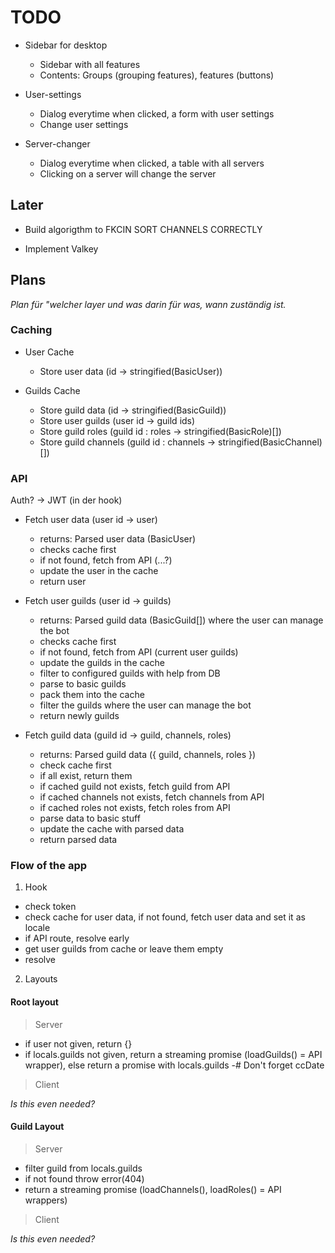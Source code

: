 # TODO

- Sidebar for desktop

  - Sidebar with all features
  - Contents: Groups (grouping features), features (buttons)

- User-settings

  - Dialog everytime when clicked, a form with user settings
  - Change user settings

- Server-changer

  - Dialog everytime when clicked, a table with all servers
  - Clicking on a server will change the server

## Later

- Build algorigthm to FKCIN SORT CHANNELS CORRECTLY

- Implement Valkey

## Plans

_Plan für "welcher layer und was darin für was, wann zuständig ist._

### Caching

- User Cache

  - Store user data (id -> stringified(BasicUser))

- Guilds Cache

  - Store guild data (id -> stringified(BasicGuild))
  - Store user guilds (user id -> guild ids)
  - Store guild roles (guild id : roles -> stringified(BasicRole)[])
  - Store guild channels (guild id : channels -> stringified(BasicChannel)[])

### API

Auth? -> JWT (in der hook)

- Fetch user data (user id -> user)

  - returns: Parsed user data (BasicUser)
  - checks cache first
  - if not found, fetch from API (...?)
  - update the user in the cache
  - return user

- Fetch user guilds (user id -> guilds)

  - returns: Parsed guild data (BasicGuild[]) where the user can manage the bot
  - checks cache first
  - if not found, fetch from API (current user guilds)
  - update the guilds in the cache
  - filter to configured guilds with help from DB
  - parse to basic guilds
  - pack them into the cache
  - filter the guilds where the user can manage the bot
  - return newly guilds

- Fetch guild data (guild id -> guild, channels, roles)

  - returns: Parsed guild data ({ guild, channels, roles })
  - check cache first
  - if all exist, return them
  - if cached guild not exists, fetch guild from API
  - if cached channels not exists, fetch channels from API
  - if cached roles not exists, fetch roles from API
  - parse data to basic stuff
  - update the cache with parsed data
  - return parsed data

### Flow of the app

1. Hook

- check token
- check cache for user data, if not found, fetch user data and set it as locale
- if API route, resolve early
- get user guilds from cache or leave them empty
- resolve

2. Layouts

#### Root layout

> Server

- if user not given, return {}
- if locals.guilds not given, return a streaming promise (loadGuilds() = API wrapper), else return a promise with locals.guilds
  -# Don't forget ccDate

> Client

_Is this even needed?_

#### Guild Layout

> Server

- filter guild from locals.guilds
- if not found throw error(404)
- return a streaming promise (loadChannels(), loadRoles() = API wrappers)

> Client

_Is this even needed?_

<!--

### 1. Caching

#### User Cache
- Implement the user cache to store user data.
- This is already partially implemented in `users.ts`.

#### Guilds Cache
- Implement the guilds cache to store guild data, user guilds, guild roles, and guild channels.
- This is already partially implemented in `guilds.ts`.

### 2. API

#### Fetch User Data
- Implement a function to fetch user data, checking the cache first.
- This is already partially implemented in `oauth2.ts`.

#### Fetch User Guilds
- Implement a function to fetch user guilds, checking the cache first.
- This is already partially implemented in `oauth2.ts`.

#### Fetch Guild Data
- Implement a function to fetch guild data (guild, channels, roles), checking the cache first.
- This can be implemented in `utils.ts`.

### 3. Flow of the App

#### Hook
- Implement the hook to check the token, fetch user data, and set it as a locale.
- This is already partially implemented in `hooks.server.ts`.

#### Root Layout
- Implement the root layout to handle user and guild data.
- This is already partially implemented in `+layout.server.ts` and `+layout.ts`.

#### Guild Layout
- Implement the guild layout to handle guild data, channels, and roles.
- This is already partially implemented in (src/routes/[slug]/+layout.server.ts) and (src/routes/[slug]/+layout.ts).

### Next Steps
1. **Complete the caching logic** in guilds.ts and users.ts.

2. **Ensure the API functions** in oauth2.ts and utils.ts are fully implemented and tested.
3. **Finalize the hook logic** in hooks.server.ts to handle user and guild data.
4. **Complete the layout logics**.


 -->
